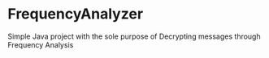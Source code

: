 FrequencyAnalyzer
=================

Simple Java project with the sole purpose of Decrypting messages through Frequency Analysis

